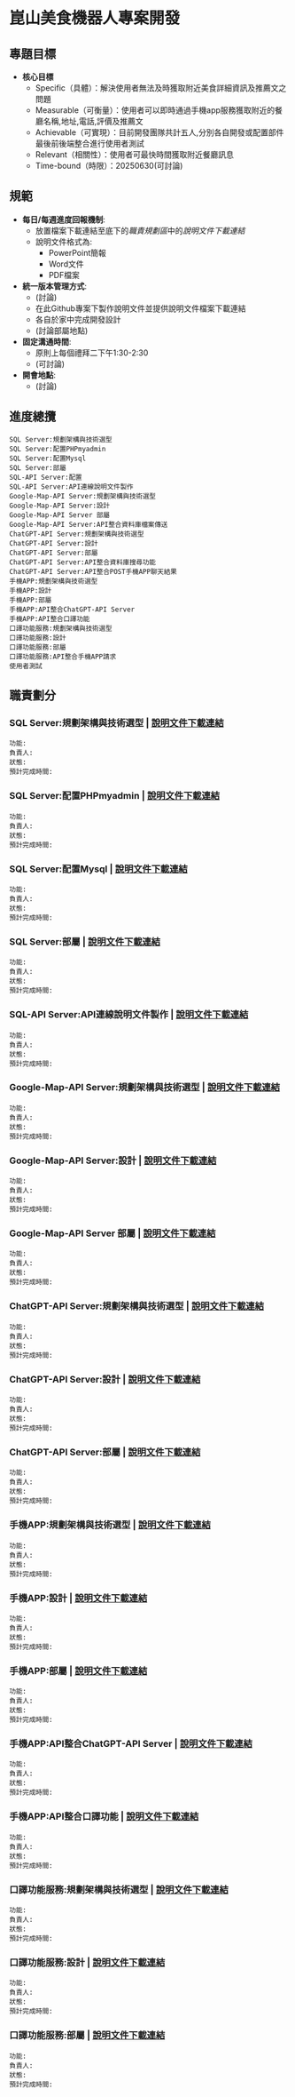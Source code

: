 # 崑山美食機器人專案開發
## 專題目標

- **核心目標**
    - Specific（具體）：解決使用者無法及時獲取附近美食詳細資訊及推薦文之問題
    - Measurable（可衡量）：使用者可以即時通過手機app服務獲取附近的餐廳名稱,地址,電話,評價及推薦文
    - Achievable（可實現）：目前開發團隊共計五人,分別各自開發或配置部件最後前後端整合進行使用者測試
    - Relevant（相關性）：使用者可最快時間獲取附近餐廳訊息
    - Time-bound（時限）：20250630(可討論)
## 規範
- **每日/每週進度回報機制**:
  - 放置檔案下載連結至底下的*職責規劃區*中的*說明文件下載連結*
  - 說明文件格式為:
    - PowerPoint簡報
    - Word文件
    - PDF檔案
- **統一版本管理方式**:
  - (討論)
  - 在此Github專案下製作說明文件並提供說明文件檔案下載連結
  - 各自於家中完成開發設計
  - (討論部屬地點)
- **固定溝通時間**:
  - 原則上每個禮拜二下午1:30-2:30
  - (可討論)
- **開會地點**:
  - (討論)
## 進度總攬
```
SQL Server:規劃架構與技術選型
SQL Server:配置PHPmyadmin
SQL Server:配置Mysql
SQL Server:部屬
SQL-API Server:配置
SQL-API Server:API連線說明文件製作
Google-Map-API Server:規劃架構與技術選型
Google-Map-API Server:設計
Google-Map-API Server 部屬
Google-Map-API Server:API整合資料庫檔案傳送
ChatGPT-API Server:規劃架構與技術選型
ChatGPT-API Server:設計
ChatGPT-API Server:部屬
ChatGPT-API Server:API整合資料庫搜尋功能
ChatGPT-API Server:API整合POST手機APP聊天結果
手機APP:規劃架構與技術選型
手機APP:設計
手機APP:部屬
手機APP:API整合ChatGPT-API Server
手機APP:API整合口譯功能
口譯功能服務:規劃架構與技術選型
口譯功能服務:設計
口譯功能服務:部屬
口譯功能服務:API整合手機APP請求
使用者測試
```

## 職責劃分
### SQL Server:規劃架構與技術選型 | [說明文件下載連結]()
```
功能:
負責人:
狀態:
預計完成時間:
```

### SQL Server:配置PHPmyadmin | [說明文件下載連結]()
```
功能:
負責人:
狀態:
預計完成時間:
```
### SQL Server:配置Mysql | [說明文件下載連結]()
```
功能:
負責人:
狀態:
預計完成時間:
```
### SQL Server:部屬 | [說明文件下載連結]()
```
功能:
負責人:
狀態:
預計完成時間:
```
### SQL-API Server:API連線說明文件製作 | [說明文件下載連結]()
```
功能:
負責人:
狀態:
預計完成時間:
```
### Google-Map-API Server:規劃架構與技術選型 | [說明文件下載連結]()
```
功能:
負責人:
狀態:
預計完成時間:
```

### Google-Map-API Server:設計 | [說明文件下載連結]()
```
功能:
負責人:
狀態:
預計完成時間:
```
### Google-Map-API Server 部屬 | [說明文件下載連結]()
```
功能:
負責人:
狀態:
預計完成時間:
```
### ChatGPT-API Server:規劃架構與技術選型 | [說明文件下載連結]()
```
功能:
負責人:
狀態:
預計完成時間:
```
### ChatGPT-API Server:設計 | [說明文件下載連結]()
```
功能:
負責人:
狀態:
預計完成時間:
```
### ChatGPT-API Server:部屬 | [說明文件下載連結]()
```
功能:
負責人:
狀態:
預計完成時間:
```
### 手機APP:規劃架構與技術選型 | [說明文件下載連結]()
```
功能:
負責人:
狀態:
預計完成時間:
```
### 手機APP:設計 | [說明文件下載連結]()
```
功能:
負責人:
狀態:
預計完成時間:
```
### 手機APP:部屬 | [說明文件下載連結]()
```
功能:
負責人:
狀態:
預計完成時間:
```
### 手機APP:API整合ChatGPT-API Server | [說明文件下載連結]()
```
功能:
負責人:
狀態:
預計完成時間:
```
### 手機APP:API整合口譯功能 | [說明文件下載連結]()
```
功能:
負責人:
狀態:
預計完成時間:
```
### 口譯功能服務:規劃架構與技術選型 | [說明文件下載連結]()
```
功能:
負責人:
狀態:
預計完成時間:
```
### 口譯功能服務:設計  | [說明文件下載連結]()
```
功能:
負責人:
狀態:
預計完成時間:
```
### 口譯功能服務:部屬  | [說明文件下載連結]()
```
功能:
負責人:
狀態:
預計完成時間:
```





